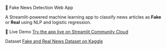  📰 Fake News Detection Web App

A Streamlit-powered machine learning app to classify news articles as **Fake** or **Real** using NLP and logistic regression.


 🚀 Live Demo
[Try the app live on Streamlit Community Cloud](https://news-article-classification-aa.streamlit.app/)


 Dataset
 [Fake and Real News Dataset on Kaggle](https://www.kaggle.com/datasets/clmentbisaillon/fake-and-real-news-dataset)

